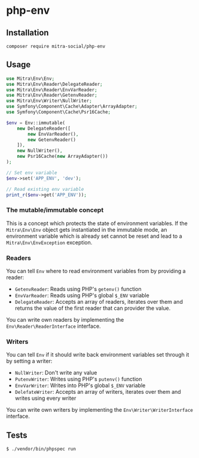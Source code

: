 # php-env
## Installation
```
composer require mitra-social/php-env
```

## Usage
```php
use Mitra\Env\Env;
use Mitra\Env\Reader\DelegateReader;
use Mitra\Env\Reader\EnvVarReader;
use Mitra\Env\Reader\GetenvReader;
use Mitra\Env\Writer\NullWriter;
use Symfony\Component\Cache\Adapter\ArrayAdapter;
use Symfony\Component\Cache\Psr16Cache;

$env = Env::immutable(
    new DelegateReader([
        new EnvVarReader(),
        new GetenvReader()
    ]),
    new NullWriter(),
    new Psr16Cache(new ArrayAdapter())
);

// Set env variable
$env->set('APP_ENV', 'dev');

// Read existing env variable
print_r($env->get('APP_ENV'));
```

### The mutable/immutable concept
This is a concept which protects the state of environment variables. If the `Mitra\Env\Env` object gets instantiated in
the immutable mode, an environment variable which is already set cannot be reset and lead to a `Mitra\Env\EnvException` 
exception.

### Readers
You can tell `Env` where to read environment variables from by providing a reader:

* `GetenvReader`: Reads using PHP's `getenv()` function
* `EnvVarReader`: Reads using PHP's global `$_ENV` variable
* `DelegateReader`: Accepts an array of readers, iterates over them and returns the value of the first reader that can
                    provider the value.

You can write own readers by implementing the `Env\Reader\ReaderInterface` interface.

### Writers
You can tell `Env` if it should write back environment variables set through it by setting a writer:

* `NullWriter`: Don't write any value
* `PutenvWriter`: Writes using PHP's `putenv()` function
* `EnvVarWriter`: Writes into PHP's global `$_ENV` variable
* `DelefateWriter`: Accepts an array of writers, iterates over them and writes using every writer

You can write own writers by implementing the `Env\Writer\WriterInterface` interface.

## Tests
```
$ ./vendor/bin/phpspec run
```

